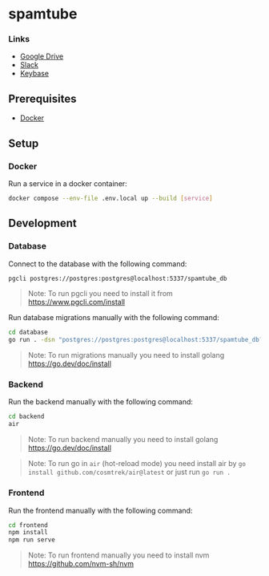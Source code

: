# spamtube

### Links

- [Google Drive](https://drive.google.com/drive/folders/1x6eskGhW1XJcFSHURoiRQhkAj4kD99N0)
- [Slack](https://theboardgamesgroup.slack.com/archives/C03PF2S0PFG)
- [Keybase](https://keybase.io/team/spamtube)

## Prerequisites

- [Docker](https://docs.docker.com/get-docker)

## Setup

### Docker

Run a service in a docker container:

```bash
docker compose --env-file .env.local up --build [service]
```

## Development

### Database

Connect to the database with the following command:

```bash
pgcli postgres://postgres:postgres@localhost:5337/spamtube_db
```

> Note: To run pgcli you need to install it from https://www.pgcli.com/install

Run database migrations manually with the following command:

```bash
cd database
go run . -dsn "postgres://postgres:postgres@localhost:5337/spamtube_db?sslmode=disable"
```

> Note: To run migrations manually you need to install golang https://go.dev/doc/install

### Backend

Run the backend manually with the following command:

```bash
cd backend
air
```

> Note: To run backend manually you need to install golang https://go.dev/doc/install

> Note: To run go in `air` (hot-reload mode) you need install air by `go install github.com/cosmtrek/air@latest` or just run `go run .`

### Frontend

Run the frontend manually with the following command:

```bash
cd frontend
npm install
npm run serve
```

> Note: To run frontend manually you need to install nvm https://github.com/nvm-sh/nvm

